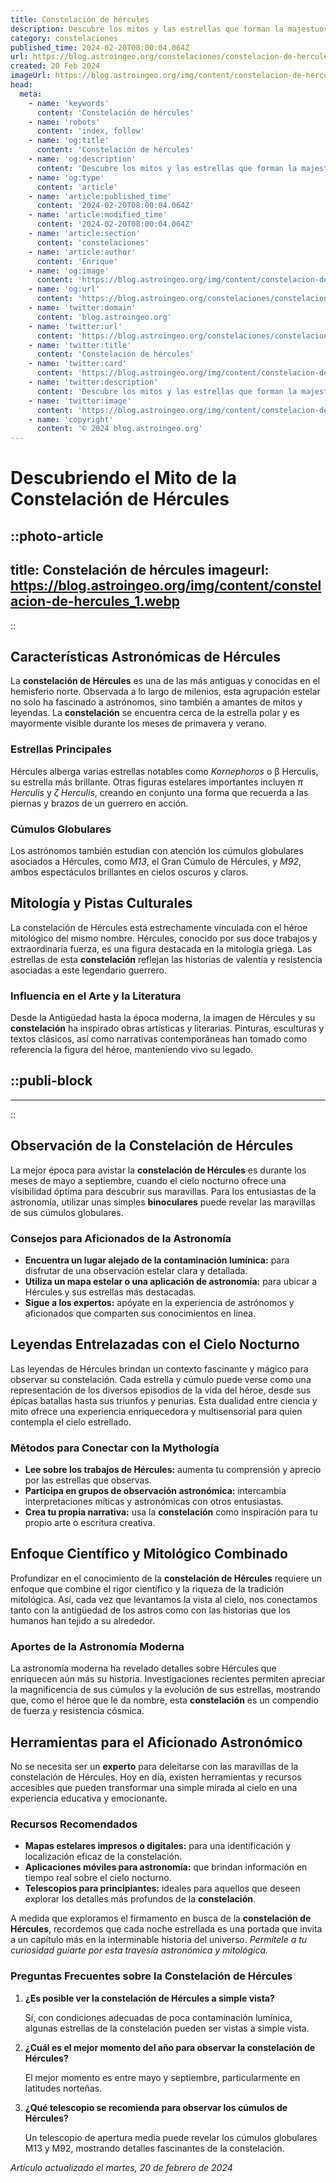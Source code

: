 ```yaml
---
title: Constelación de hércules
description: Descubre los mitos y las estrellas que forman la majestuosa Constelación de Hércules, un viaje celestial lleno de historia y belleza astronómica.
category: constelaciones
published_time: 2024-02-20T08:00:04.064Z
url: https://blog.astroingeo.org/constelaciones/constelacion-de-hercules
created: 20 Feb 2024
imageUrl: https://blog.astroingeo.org/img/content/constelacion-de-hercules_1.webp
head:
  meta:
    - name: 'keywords'
      content: 'Constelación de hércules'
    - name: 'robots'
      content: 'index, follow'
    - name: 'og:title'
      content: 'Constelación de hércules'
    - name: 'og:description'
      content: 'Descubre los mitos y las estrellas que forman la majestuosa Constelación de Hércules, un viaje celestial lleno de historia y belleza astronómica.'
    - name: 'og:type'
      content: 'article'
    - name: 'article:published_time'
      content: '2024-02-20T08:00:04.064Z'
    - name: 'article:modified_time'
      content: '2024-02-20T08:00:04.064Z'
    - name: 'article:section'
      content: 'constelaciones'
    - name: 'article:author'
      content: 'Enrique'
    - name: 'og:image'
      content: 'https://blog.astroingeo.org/img/content/constelacion-de-hercules_1.webp'
    - name: 'og:url'
      content: 'https://blog.astroingeo.org/constelaciones/constelacion-de-hercules'
    - name: 'twitter:domain'
      content: 'blog.astroingeo.org'
    - name: 'twitter:url'
      content: 'https://blog.astroingeo.org/constelaciones/constelacion-de-hercules'
    - name: 'twitter:title'
      content: 'Constelación de hércules'
    - name: 'twitter:card'
      content: 'https://blog.astroingeo.org/img/content/constelacion-de-hercules_1.webp'
    - name: 'twitter:description'
      content: 'Descubre los mitos y las estrellas que forman la majestuosa Constelación de Hércules, un viaje celestial lleno de historia y belleza astronómica.'
    - name: 'twitter:image'
      content: 'https://blog.astroingeo.org/img/content/constelacion-de-hercules_1.webp'
    - name: 'copyright'
      content: '© 2024 blog.astroingeo.org'
---
```

# Descubriendo el Mito de la Constelación de Hércules


::photo-article
---
title: Constelación de hércules
imageurl: https://blog.astroingeo.org/img/content/constelacion-de-hercules_1.webp
---
::


## Características Astronómicas de Hércules
La **constelación de Hércules** es una de las más antiguas y conocidas en el hemisferio norte. Observada a lo largo de milenios, esta agrupación estelar no solo ha fascinado a astrónomos, sino también a amantes de mitos y leyendas. La **constelación** se encuentra cerca de la estrella polar y es mayormente visible durante los meses de primavera y verano.

### Estrellas Principales
Hércules alberga varias estrellas notables como *Kornephoros* o β Herculis, su estrella más brillante. Otras figuras estelares importantes incluyen *π Herculis* y *ζ Herculis*, creando en conjunto una forma que recuerda a las piernas y brazos de un guerrero en acción.

### Cúmulos Globulares
Los astrónomos también estudian con atención los cúmulos globulares asociados a Hércules, como *M13*, el Gran Cúmulo de Hércules, y *M92*, ambos espectáculos brillantes en cielos oscuros y claros.

## Mitología y Pistas Culturales
La constelación de Hércules está estrechamente vinculada con el héroe mitológico del mismo nombre. Hércules, conocido por sus doce trabajos y extraordinaria fuerza, es una figura destacada en la mitología griega. Las estrellas de esta **constelación** reflejan las historias de valentía y resistencia asociadas a este legendario guerrero.

### Influencia en el Arte y la Literatura
Desde la Antigüedad hasta la época moderna, la imagen de Hércules y su **constelación** ha inspirado obras artísticas y literarias. Pinturas, esculturas y textos clásicos, así como narrativas contemporáneas han tomado como referencia la figura del héroe, manteniendo vivo su legado.


  ::publi-block
  ---
  ---
  ::
  
  
## Observación de la Constelación de Hércules
La mejor época para avistar la **constelación de Hércules** es durante los meses de mayo a septiembre, cuando el cielo nocturno ofrece una visibilidad óptima para descubrir sus maravillas. Para los entusiastas de la astronomía, utilizar unas simples **binoculares** puede revelar las maravillas de sus cúmulos globulares.

### Consejos para Aficionados de la Astronomía
- **Encuentra un lugar alejado de la contaminación lumínica:** para disfrutar de una observación estelar clara y detallada.
- **Utiliza un mapa estelar o una aplicación de astronomía:** para ubicar a Hércules y sus estrellas más destacadas.
- **Sigue a los expertos:** apóyate en la experiencia de astrónomos y aficionados que comparten sus conocimientos en línea.

## Leyendas Entrelazadas con el Cielo Nocturno
Las leyendas de Hércules brindan un contexto fascinante y mágico para observar su constelación. Cada estrella y cúmulo puede verse como una representación de los diversos episodios de la vida del héroe, desde sus épicas batallas hasta sus triunfos y penurias. Esta dualidad entre ciencia y mito ofrece una experiencia enriquecedora y multisensorial para quien contempla el cielo estrellado.

### Métodos para Conectar con la Mythología
- **Lee sobre los trabajos de Hércules:** aumenta tu comprensión y aprecio por las estrellas que observas.
- **Participa en grupos de observación astronómica:** intercambia interpretaciones míticas y astronómicas con otros entusiastas.
- **Crea tu propia narrativa:** usa la **constelación** como inspiración para tu propio arte o escritura creativa.

## Enfoque Científico y Mitológico Combinado
Profundizar en el conocimiento de la **constelación de Hércules** requiere un enfoque que combine el rigor científico y la riqueza de la tradición mitológica. Así, cada vez que levantamos la vista al cielo, nos conectamos tanto con la antigüedad de los astros como con las historias que los humanos han tejido a su alrededor.

### Aportes de la Astronomía Moderna
La astronomía moderna ha revelado detalles sobre Hércules que enriquecen aún más su historia. Investigaciones recientes permiten apreciar la magnificencia de sus cúmulos y la evolución de sus estrellas, mostrando que, como el héroe que le da nombre, esta **constelación** es un compendio de fuerza y resistencia cósmica.

## Herramientas para el Aficionado Astronómico
No se necesita ser un **experto** para deleitarse con las maravillas de la constelación de Hércules. Hoy en día, existen herramientas y recursos accesibles que pueden transformar una simple mirada al cielo en una experiencia educativa y emocionante.

### Recursos Recomendados
- **Mapas estelares impresos o digitales:** para una identificación y localización eficaz de la constelación.
- **Aplicaciones móviles para astronomía:** que brindan información en tiempo real sobre el cielo nocturno.
- **Telescopios para principiantes:** ideales para aquellos que deseen explorar los detalles más profundos de la **constelación**.

A medida que exploramos el firmamento en busca de la **constelación de Hércules**, recordemos que cada noche estrellada es una portada que invita a un capítulo más en la interminable historia del universo. *Permítele a tu curiosidad guiarte por esta travesía astronómica y mitológica.*

### Preguntas Frecuentes sobre la Constelación de Hércules

1. **¿Es posible ver la constelación de Hércules a simple vista?**

   Sí, con condiciones adecuadas de poca contaminación lumínica, algunas estrellas de la constelación pueden ser vistas a simple vista.

2. **¿Cuál es el mejor momento del año para observar la constelación de Hércules?**

   El mejor momento es entre mayo y septiembre, particularmente en latitudes norteñas.

3. **¿Qué telescopio se recomienda para observar los cúmulos de Hércules?**

   Un telescopio de apertura media puede revelar los cúmulos globulares M13 y M92, mostrando detalles fascinantes de la constelación.

_Artículo actualizado el martes, 20 de febrero de 2024_
